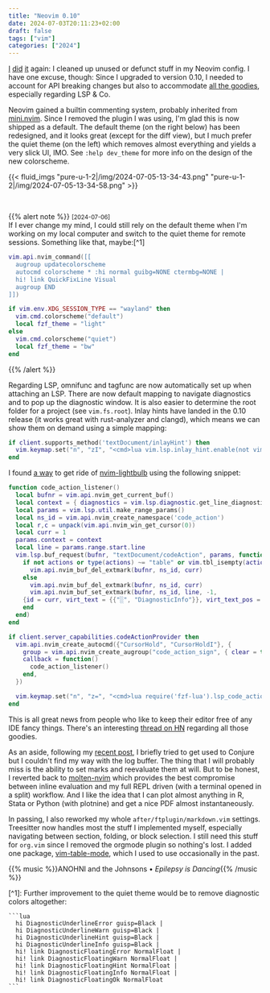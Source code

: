 ```yaml
---
title: "Neovim 0.10"
date: 2024-07-03T20:11:23+02:00
draft: false
tags: ["vim"]
categories: ["2024"]
---
```


[I](/post/lazy-nvim/) [did](/post/vim-revamp-again/) [it](/post/neovim-lsp-easy/) again: I cleaned up unused or defunct stuff in my Neovim config. I have one excuse, though: Since I upgraded to version 0.10, I needed to account for API breaking changes but also to accommodate [all the goodies](https://gpanders.com/blog/whats-new-in-neovim-0.10/), especially regarding LSP & Co.

Neovim gained a builtin commenting system, probably inherited from [mini.nvim](https://github.com/echasnovski/mini.nvim). Since I removed the plugin I was using, I'm glad this is now shipped as a default. The default theme (on the right below) has been redesigned, and it looks great (except for the diff view), but I much prefer the quiet theme (on the left) which removes almost everything and yields a very slick UI, IMO. See `:help dev_theme` for more info on the design of the new colorscheme.

{{< fluid_imgs
"pure-u-1-2|/img/2024-07-05-13-34-43.png"
"pure-u-1-2|/img/2024-07-05-13-34-58.png" >}}

<br>

{{% alert note %}}
<small>[2024-07-06]</small><br>
If I ever change my mind, I could still rely on the default theme when I'm working on my local computer and switch to the quiet theme for remote sessions. Something like that, maybe:[^1]

```lua
vim.api.nvim_command([[
  augroup updatecolorscheme
  autocmd colorscheme * :hi normal guibg=NONE ctermbg=NONE |
  hi! link QuickFixLine Visual
  augroup END
]])

if vim.env.XDG_SESSION_TYPE == "wayland" then
  vim.cmd.colorscheme("default")
  local fzf_theme = "light"
else
  vim.cmd.colorscheme("quiet")
  local fzf_theme = "bw"
end
```

{{% /alert %}}

Regarding LSP, omnifunc and tagfunc are now automatically set up when attaching an LSP. There are now default mapping to navigate diagnostics and to pop up the diagnostic window. It is also easier to determine the root folder for a project (see `vim.fs.root`). Inlay hints have landed in the 0.10 release (it works great with rust-analyzer and clangd), which means we can show them on demand using a simple mapping:

```lua
if client.supports_method('textDocument/inlayHint') then
  vim.keymap.set("n", "zI", "<cmd>lua vim.lsp.inlay_hint.enable(not vim.lsp.inlay_hint.is_enabled())<cr>", {})
end
```

I found [a way](https://www.reddit.com/r/neovim/comments/q6lvsl/lsphelp_simple_script_to_place_a_sign_where_code/) to get ride of [nvim-lightbulb](https://github.com/kosayoda/nvim-lightbulb) using the following snippet:

```lua
function code_action_listener()
  local bufnr = vim.api.nvim_get_current_buf()
  local context = { diagnostics = vim.lsp.diagnostic.get_line_diagnostics() }
  local params = vim.lsp.util.make_range_params()
  local ns_id = vim.api.nvim_create_namespace('code_action')
  local r,c = unpack(vim.api.nvim_win_get_cursor(0))
  local curr = 1
  params.context = context
  local line = params.range.start.line
  vim.lsp.buf_request(bufnr, "textDocument/codeAction", params, function(_, actions, _)
    if not actions or type(actions) ~= "table" or vim.tbl_isempty(actions) then
      vim.api.nvim_buf_del_extmark(bufnr, ns_id, curr)
    else
      vim.api.nvim_buf_del_extmark(bufnr, ns_id, curr)
      vim.api.nvim_buf_set_extmark(bufnr, ns_id, line, -1,
	{id = curr, virt_text = {{"░", "DiagnosticInfo"}}, virt_text_pos = "eol"})
    end
  end)
end

if client.server_capabilities.codeActionProvider then
  vim.api.nvim_create_autocmd({"CursorHold", "CursorHoldI"}, {
    group = vim.api.nvim_create_augroup("code_action_sign", { clear = true }),
    callback = function()
      code_action_listener()
    end,
  })

  vim.keymap.set("n", "z=", "<cmd>lua require('fzf-lua').lsp_code_actions({ previewer = 'codeaction' })<cr>")
end
```

This is all great news from people who like to keep their editor free of any IDE fancy things. There's an interesting [thread on HN](https://news.ycombinator.com/item?id=40378218) regarding all those goodies.

As an aside, following my [recent post](/post/scheming-in-vim/), I briefly tried to get used to Conjure but I couldn't find my way with the log buffer. The thing that I will probably miss is the ability to set marks and reevaluate them at will. But to be honest, I reverted back to [molten-nvim](https://github.com/benlubas/molten-nvim) which provides the best compromise between inline evaluation and my full REPL driven (with a terminal opened in a split) workflow. And I like the idea that I can plot almost anything in R, Stata or Python (with plotnine) and get a nice PDF almost instantaneously.

In passing, I also reworked my whole `after/ftplugin/markdown.vim` settings. Treesitter now handles most the stuff I implemented myself, especially navigating between section, folding, or block selection. I still need this stuff for `org.vim` since I removed the orgmode plugin so nothing's lost. I added one package, [vim-table-mode](https://github.com/dhruvasagar/vim-table-mode), which I used to use occasionally in the past.

{{% music %}}ANOHNI and the Johnsons • _Epilepsy is Dancing_{{% /music %}}

[^1]&#x3A;
    Further improvement to the quiet theme would be to remove diagnostic colors altogether:

    ```lua
      hi DiagnosticUnderlineError guisp=Black |
      hi DiagnosticUnderlineWarn guisp=Black |
      hi DiagnosticUnderlineHint guisp=Black |
      hi DiagnosticUnderlineInfo guisp=Black |
      hi! link DiagnosticFloatingError NormalFloat |
      hi! link DiagnosticFloatingWarn NormalFloat |
      hi! link DiagnosticFloatingHint NormalFloat |
      hi! link DiagnosticFloatingInfo NormalFloat |
      hi! link DiagnosticFloatingOk NormalFloat
    ```

